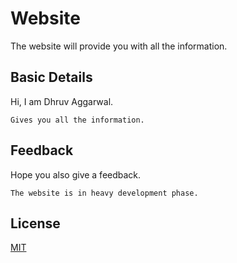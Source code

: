 # Website

The website will provide you with all the information.

## Basic Details 

Hi, I am Dhruv Aggarwal.

```
Gives you all the information.
````
## Feedback

Hope you also give a feedback.

````
The website is in heavy development phase.
````

## License
[MIT](https://github.com/dA505819/dA505819.github.io/blob/master/LICENSE)
